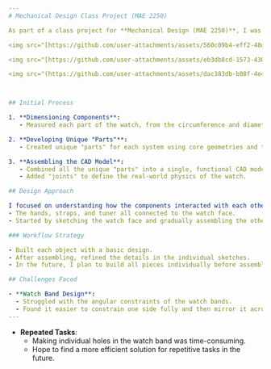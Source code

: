 ```yaml
---
# Mechanical Design Class Project (MAE 2250)

As part of a class project for **Mechanical Design (MAE 2250)**, I was tasked with drawing and then developing an accurate CAD model for a household object. I chose the **Seiko SRPG 41**.

<img src="[https://github.com/user-attachments/assets/560c09b4-eff2-48dc-a0bb-263f2b5f1cee](https://github.com/user-attachments/assets/697e0e90-8757-4ed4-8dff-9673adcd7431)" alt="Top_Watch" width="250" style="display:block; margin-bottom: 10px;"/>

<img src="[https://github.com/user-attachments/assets/eb3db8cd-1573-4302-97ff-f6ffc660c737](https://github.com/user-attachments/assets/b9fc4eaf-21c8-40f9-b4f8-905d22056739)" alt="Orthographic_Watch" width="250" style="display:block; margin-bottom: 10px;"/>

<img src="(https://github.com/user-attachments/assets/dac383db-b08f-4e4d-bc74-556d1e988ba9" alt="Side_Watch" width="250" style="display:block; margin-bottom: 10px;"/>



## Initial Process

1. **Dimensioning Components**: 
   - Measured each part of the watch, from the circumference and diameter of the face to the depth of the dial.

2. **Developing Unique "Parts"**:
   - Created unique "parts" for each system using core geometries and time-saving processes (e.g., mirroring).

3. **Assembling the CAD Model**:
   - Combined all the unique "parts" into a single, functional CAD model.
   - Added "joints" to define the real-world physics of the watch.

## Design Approach

I focused on understanding how the components interacted with each other. Everything revolved around the **watch face**:
- The hands, straps, and tuner all connected to the watch face.
- Started by sketching the watch face and gradually assembling the other components.

### Workflow Strategy

- Built each object with a basic design.
- After assembling, refined the details in the individual sketches.
- In the future, I plan to build all pieces individually before assembly to save time on joints. 

## Challenges Faced

- **Watch Band Design**:
  - Struggled with the angular constraints of the watch bands.
  - Found it easier to constrain one side fully and then mirror it across the center of the strap.
---
```


- **Repeated Tasks**:
  - Making individual holes in the watch band was time-consuming.
  - Hope to find a more efficient solution for repetitive tasks in the future.
